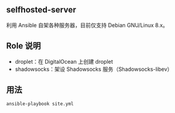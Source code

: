 selfhosted-server
-----------------

利用 Ansible 自架各种服务器，目前仅支持 Debian GNU/Linux 8.x。

## Role 说明

+ droplet：在 DigitalOcean 上创建 droplet
+ shadowsocks：架设 Shadowsocks 服务（Shadowsocks-libev）

## 用法

    ansible-playbook site.yml
